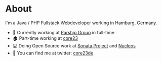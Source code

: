 # About

I'm a Java / PHP Fullstack Webdeveloper working in Hamburg, Germany.

- 🏢 Currently working at [Parship Group](https://github.com/parship) in full-time
- 🏠 Part-time working at [core23](https://core23.de)
- 💻 Doing Open Source work at [Sonata Project](https://sonata-project.org/) and [Nucleos](https://nucleos.rocks)
- 📨 You can find me at twitter: [core23de](https://twitter.com/core23de)
